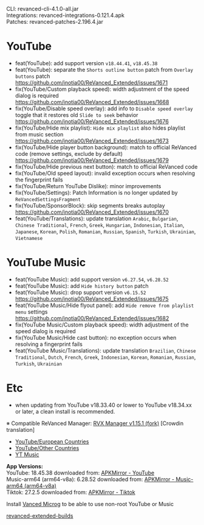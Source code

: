 CLI: revanced-cli-4.1.0-all.jar  
Integrations: revanced-integrations-0.121.4.apk  
Patches: revanced-patches-2.196.4.jar  

YouTube
==
- feat(YouTube): add support version `v18.44.41`, `v18.45.38`
- feat(YouTube): separate the `Shorts outline button` patch from `Overlay buttons` patch https://github.com/inotia00/ReVanced_Extended/issues/1671
- fix(YouTube/Custom playback speed): width adjustment of the speed dialog is required https://github.com/inotia00/ReVanced_Extended/issues/1668
- fix(YouTube/Disable speed overlay): add info to `Disable speed overlay` toggle that it restores old `Slide to seek` behavior https://github.com/inotia00/ReVanced_Extended/issues/1676
- fix(YouTube/Hide mix playlist): `Hide mix playlist` also hides playlist from music section https://github.com/inotia00/ReVanced_Extended/issues/1673
- fix(YouTube/Hide player button background): match to official ReVanced code (remove settings, exclude by default) https://github.com/inotia00/ReVanced_Extended/issues/1679
- fix(YouTube/Hide previous next button): match to official ReVanced code
- fix(YouTube/Old speed layout): invalid exception occurs when resolving the fingerprint fails
- fix(YouTube/Return YouTube Dislike): minor improvements
- fix(YouTube/Settings): Patch Information is no longer updated by `ReVancedSettingsFragment`
- fix(YouTube/SponsorBlock): skip segments breaks autoplay https://github.com/inotia00/ReVanced_Extended/issues/1670
- feat(YouTube/Translations): update translation
`Arabic`, `Bulgarian`, `Chinese Traditional`, `French`, `Greek`, `Hungarian`, `Indonesian`, `Italian`, `Japanese`, `Korean`, `Polish`, `Romanian`, `Russian`, `Spanish`, `Turkish`, `Ukrainian`, `Vietnamese`


YouTube Music
==
- feat(YouTube Music): add support version `v6.27.54`, `v6.28.52`
- feat(YouTube Music): add `Hide history button` patch
- feat(YouTube Music): drop support version `v6.15.52` https://github.com/inotia00/ReVanced_Extended/issues/1675
- feat(YouTube Music/Hide flyout panel): add `Hide remove from playlist menu` settings https://github.com/inotia00/ReVanced_Extended/issues/1682
- fix(YouTube Music/Custom playback speed): width adjustment of the speed dialog is required
- fix(YouTube Music/Hide cast button): no exception occurs when resolving a fingerprint fails
- feat(YouTube Music/Translations): update translation
`Brazilian`, `Chinese Traditional`, `Dutch`, `French`, `Greek`, `Indonesian`, `Korean`, `Romanian`, `Russian`, `Turkish`, `Ukrainian`


Etc
==
- when updating from YouTube v18.33.40 or lower to YouTube v18.34.xx or later, a clean install is recommended.


※ Compatible ReVanced Manager: [RVX Manager v1.15.1 (fork)](https://github.com/inotia00/revanced-manager/releases/tag/v1.15.1)
[Crowdin translation]
- [YouTube/European Countries](https://crowdin.com/project/revancedextendedeu)
- [YouTube/Other Countries](https://crowdin.com/project/revancedextended)
- [YT Music](https://crowdin.com/project/revanced-music-extended)

  
**App Versions:**  
YouTube: 18.45.38
downloaded from: [APKMirror - YouTube](https://www.apkmirror.com/apk/google-inc/youtube/youtube-18-45-38-release/youtube-18-45-38-android-apk-download/)  
Music-arm64 (arm64-v8a): 6.28.52
downloaded from: [APKMirror - Music-arm64 (arm64-v8a)](https://www.apkmirror.com/apk/google-inc/youtube-music/youtube-music-6-28-52-release/youtube-music-6-28-52-android-apk-download/)  
Tiktok: 27.2.5
downloaded from: [APKMirror - Tiktok](https://www.apkmirror.com/apk/tiktok-pte-ltd/tik-tok-including-musical-ly/tik-tok-including-musical-ly-27-2-5-release/tiktok-27-2-5-android-apk-download/)  

Install [Vanced Microg](https://github.com/inotia00/VancedMicroG/releases) to be able to use non-root YouTube or Music  

[revanced-extended-builds](https://github.com/E85Addict/revanced-extended-builds)  

